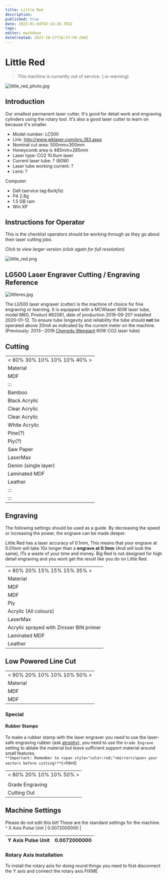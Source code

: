 ```yaml
---
title: Little Red
description: 
published: true
date: 2023-01-04T03:14:26.785Z
tags: 
editor: markdown
dateCreated: 2022-10-17T16:57:50.268Z
---
```


# Little Red

> This machine is currently out of service.
{.is-warning}


![little_red_photo.jpg](/tools/lasers/little_red_photo.jpg)

## Introduction

Our smallest permanent laser cutter. It's good for detail work and engraving cylinders using the rotary tool. It's also a good laser cutter to learn on because it's smaller.

-   Model number: LC500
-   Link: <http://www.wklaser.com/pro_183.aspx>
-   Nominal cut area: 500mm×300mm
-   Honeycomb area is 485mm×285mm
-   Laser type: CO2 10.6um laser
-   Current laser tube: ? (60W)
-   Laser tube working current: ?
-   Lens: ?

Computer:

-   Dell (service tag 6srkj1s)
-   P4 2.8g
-   1.5 GB ram
-   Win XP

## Instructions for Operator

This is the checklist operators should be working through as they go about their laser cutting jobs.

*Click to view larger version (click again for full resolution).*

![little_red.png](/tools/lasers/little_red.png)

## LG500 Laser Engraver Cutting / Engraving Reference

![littleres.jpg](/tools/lasers/littleres.jpg)

The LG500 laser engraver (cutter) is the machine of choice for fine engraving or learning. It is equipped with a MCWlaser 60W laser tube, model M60, Product \#82061, date of production 2019-09-20? installed 2020-01-12. To ensure tube longevity and reliability the tube should **not** be operated above 20mA as indicated by the current meter on the machine.  
(Previously: 2013--2019 [Chengdu Weegiant](http://www.cdgri.com/) 60W CO2 laser tube)

## Cutting

|                               |
|-------------------------------|
| \< 80% 30% 10% 10% 10% 40% \> |
| Material                      |
| MDF                           |
| :::                           |
| Bamboo                        |
| Black Acrylic                 |
| Clear Acrylic                 |
| Clear Acrylic                 |
| White Acrylic                 |
| Pine(?)                       |
| Ply(?)                        |
| Saw Paper                     |
| LaserMax                      |
| Denim (single layer)          |
| Laminated MDF                 |
| Leather                       |
| :::                           |
| :::                           |

## Engraving

The following settings should be used as a guide. By decreasing the speed or increasing the power, the engrave can be made deeper.

Little Red has a laser accuracy of 0.1mm, This means that your engrave at 0.01mm will take 10x longer than a **engrave at 0.1mm** (And will look the same), ITs a waste of your time and money. Big Red Is not designed for high detail engraving and you wont get the result like you do on Little Red.

|                                         |
|-----------------------------------------|
| \< 80% 20% 15% 15% 15% 35% \>           |
| Material                                |
| MDF                                     |
| MDF                                     |
| Ply                                     |
| Acrylic (All colours)                   |
| LaserMax                                |
| Acrylic sprayed with Zinsser BIN primer |
| Laminated MDF                           |
| Leather                                 |

## Low Powered Line Cut

|                               |
|-------------------------------|
| \< 90% 20% 10% 10% 10% 50% \> |
| Material                      |
| MDF                           |
| MDF                           |

### Special

#### Rubber Stamps

To make a rubber stamp with the laser engraver you need to use the laser-safe engraving rubber (ask [atrophy](/user/atrophy)), you need to use the `Grade Engrave` setting to ablate the material but leave sufficient support material around small features.  
`
**Important: Remember to <span style="color:red;">mirror</span> your vectors before cutting!**
`{=html}

|                           |
|---------------------------|
| \< 80% 20% 10% 10% 50% \> |
|                           |
| Grade Engraving           |
| Cutting Out               |

## Machine Settings

Please do not edit this bit! These are the standard settings for the machine.  
\^ X Axis Pulse Unit \| 0.0072000000 \|

| Y Axis Pulse Unit | 0.0072000000 |
|-------------------|--------------|

### Rotary Axis Installation

To install the rotary axis for doing round things you need to first disconnect the Y axis and connect the rotary axis FIXME  
